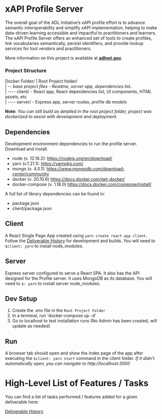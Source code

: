 # xAPI Profile Server
The overall goal of the ADL Initiative’s xAPI profile effort is to advance semantic interoperability and simplify xAPI implementation, helping to make data-driven learning accessible and impactful to practitioners and learners.  The xAPI Profile Server offers an enhanced set of tools to create profiles, link vocabularies semantically, persist identifiers, and provide lookup services for tool vendors and practitioners.

More information on this project is available at **[adlnet.gov](https://adlnet.gov/projects/xapi-profile-server/)**.
 
### Project Structure
Docker Folder/
| Root Project folder/  
| -- _base project files - Readme, server app, dependencies list.._  
| ---- client/ - React app, React dependencies list, UI components, HTML assets, etc  
| ---- server/ - Express app, server routes, profile db models

__Note:__ _You can still build as detailed in the root project folder, project was dockerized to assist with development and deployment._

## Dependencies
Development environment dependencies to run the profile server. Download and install.

- node (v. 12.16.2): https://nodejs.org/en/download/
- yarn (v.1.21.1): https://yarnpkg.com/
- mongo (v. 4.0.1): https://www.mongodb.com/download-center/community
- docker (v. 20.10.6) https://docs.docker.com/get-docker/
- docker-compose (v. 1.18.0) https://docs.docker.com/compose/install/

A full list of library dependencies can be found in: 
- package.json
- client/package.json

## Client
A React Single Page App created using `yarn create react-app client`. Follow the [Deliverable History](https://github.com/adlnet/profile-server/wiki/Deliverable-History) for development and builds. You will need to `$client: yarn` to install node_modules.

## Server
Express server configured to serve a React SPA. It also has the API designed for the Profile server. It uses MongoDB as its database. You will need to `$: yarn` to install server node_modules.

## Dev Setup
1. Create the .env file in the `Root Project Folder`
2. In a terminal, run 'docker-compose up -d'
3. Go to localhost to test installation runs (No Admin has been created, will update as needed)

## Run
A browser tab should open and show the index page of the app after executing the `$client: yarn start` command in the client folder. _If it didn't automatically open, you can navigate to http://localhost:3000_


# High-Level List of Features / Tasks
You can find a list of tasks performed / features added for a given deliverable here:

[Deliverable History](https://github.com/adlnet/profile-server/wiki/Deliverable-History)
